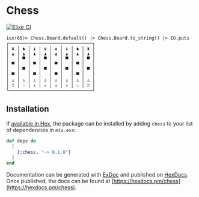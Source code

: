 # Chess

[![Elixir CI](https://github.com/ckampfe/chess/actions/workflows/elixir.yml/badge.svg)](https://github.com/ckampfe/chess/actions/workflows/elixir.yml)

```
iex(65)> Chess.Board.default() |> Chess.Board.to_string() |> IO.puts
┌───────────────────────────────┐
│ ♜ │ ♞ │ ♝ │ ♛ │ ♚ │ ♝ │ ♞ │ ♜ │
│ ♟ │ ♟ │ ♟ │ ♟ │ ♟ │ ♟ │ ♟ │ ♟ │
│   │ ▀ │   │ ▀ │   │ ▀ │   │ ▀ │
│ ▀ │   │ ▀ │   │ ▀ │   │ ▀ │   │
│   │ ▀ │   │ ▀ │   │ ▀ │   │ ▀ │
│ ▀ │   │ ▀ │   │ ▀ │   │ ▀ │   │
│ ♙ │ ♙ │ ♙ │ ♙ │ ♙ │ ♙ │ ♙ │ ♙ │
│ ♖ │ ♘ │ ♗ │ ♕ │ ♔ │ ♗ │ ♘ │ ♖ │
└───────────────────────────────┘
```

## Installation

If [available in Hex](https://hex.pm/docs/publish), the package can be installed
by adding `chess` to your list of dependencies in `mix.exs`:

```elixir
def deps do
  [
    {:chess, "~> 0.1.0"}
  ]
end
```

Documentation can be generated with [ExDoc](https://github.com/elixir-lang/ex_doc)
and published on [HexDocs](https://hexdocs.pm). Once published, the docs can
be found at [https://hexdocs.pm/chess](https://hexdocs.pm/chess).
